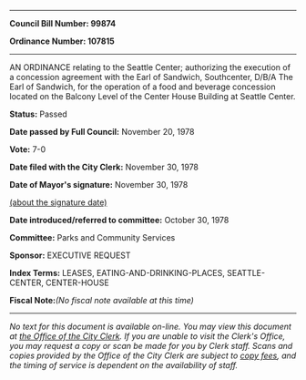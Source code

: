 

********

**Council Bill Number: 99874**
   
**Ordinance Number: 107815**
********

 AN ORDINANCE relating to the Seattle Center; authorizing the execution of a concession agreement with the Earl of Sandwich, Southcenter, D/B/A The Earl of Sandwich, for the operation of a food and beverage concession located on the Balcony Level of the Center House Building at Seattle Center.

**Status:** Passed
   
**Date passed by Full Council:** November 20, 1978
   
**Vote:** 7-0
   
**Date filed with the City Clerk:** November 30, 1978
   
**Date of Mayor's signature:** November 30, 1978
   
[(about the signature date)](/~public/approvaldate.htm)
   
   
   
**Date introduced/referred to committee:** October 30, 1978
   
**Committee:** Parks and Community Services
   
**Sponsor:** EXECUTIVE REQUEST
   
   
**Index Terms:** LEASES, EATING-AND-DRINKING-PLACES, SEATTLE-CENTER, CENTER-HOUSE

**Fiscal Note:**_(No fiscal note available at this time)_
********

_No text for this document is available on-line. You may view this document at [the Office of the City Clerk](http://www.seattle.gov/leg/clerk/contactUs.htm). If you are unable to visit the Clerk's Office, you may request a copy or scan be made for you by Clerk staff. Scans and copies provided by the Office of the City Clerk are subject to [copy fees](http://clerk.seattle.gov/~public/clerkfees.htm), and the timing of service is dependent on the availability of staff._

